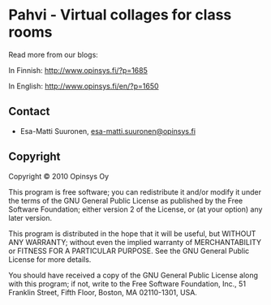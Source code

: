 
# Pahvi - Virtual collages for class rooms

Read more from our blogs:

In Finnish: http://www.opinsys.fi/?p=1685

In English: http://www.opinsys.fi/en/?p=1650

## Contact

  * Esa-Matti Suuronen, esa-matti.suuronen@opinsys.fi


## Copyright

Copyright © 2010 Opinsys Oy

This program is free software; you can redistribute it and/or modify it under
the terms of the GNU General Public License as published by the Free Software
Foundation; either version 2 of the License, or (at your option) any later
version.

This program is distributed in the hope that it will be useful, but WITHOUT ANY
WARRANTY; without even the implied warranty of MERCHANTABILITY or FITNESS FOR A
PARTICULAR PURPOSE. See the GNU General Public License for more details.

You should have received a copy of the GNU General Public License along with
this program; if not, write to the Free Software Foundation, Inc., 51 Franklin
Street, Fifth Floor, Boston, MA 02110-1301, USA.

